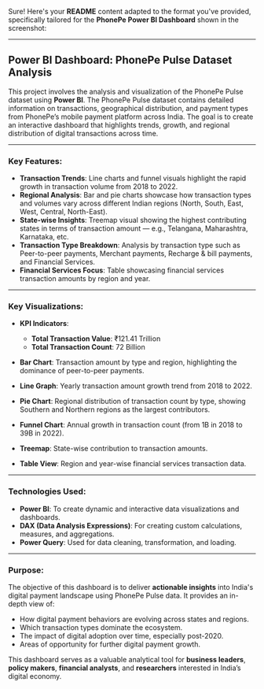 Sure! Here's your **README** content adapted to the format you've provided, specifically tailored for the **PhonePe Power BI Dashboard** shown in the screenshot:

---

## Power BI Dashboard: **PhonePe Pulse Dataset Analysis**

This project involves the analysis and visualization of the PhonePe Pulse dataset using **Power BI**. The PhonePe Pulse dataset contains detailed information on transactions, geographical distribution, and payment types from PhonePe’s mobile payment platform across India. The goal is to create an interactive dashboard that highlights trends, growth, and regional distribution of digital transactions across time.

---

### Key Features:

* **Transaction Trends**: Line charts and funnel visuals highlight the rapid growth in transaction volume from 2018 to 2022.
* **Regional Analysis**: Bar and pie charts showcase how transaction types and volumes vary across different Indian regions (North, South, East, West, Central, North-East).
* **State-wise Insights**: Treemap visual showing the highest contributing states in terms of transaction amount — e.g., Telangana, Maharashtra, Karnataka, etc.
* **Transaction Type Breakdown**: Analysis by transaction type such as Peer-to-peer payments, Merchant payments, Recharge & bill payments, and Financial Services.
* **Financial Services Focus**: Table showcasing financial services transaction amounts by region and year.

---

### Key Visualizations:

* **KPI Indicators**:

  * **Total Transaction Value**: ₹121.41 Trillion
  * **Total Transaction Count**: 72 Billion

* **Bar Chart**:
  Transaction amount by type and region, highlighting the dominance of peer-to-peer payments.

* **Line Graph**:
  Yearly transaction amount growth trend from 2018 to 2022.

* **Pie Chart**:
  Regional distribution of transaction count by type, showing Southern and Northern regions as the largest contributors.

* **Funnel Chart**:
  Annual growth in transaction count (from 1B in 2018 to 39B in 2022).

* **Treemap**:
  State-wise contribution to transaction amounts.

* **Table View**:
  Region and year-wise financial services transaction data.

---

### Technologies Used:

* **Power BI**: To create dynamic and interactive data visualizations and dashboards.
* **DAX (Data Analysis Expressions)**: For creating custom calculations, measures, and aggregations.
* **Power Query**: Used for data cleaning, transformation, and loading.

---

### Purpose:

The objective of this dashboard is to deliver **actionable insights** into India's digital payment landscape using PhonePe Pulse data. It provides an in-depth view of:

* How digital payment behaviors are evolving across states and regions.
* Which transaction types dominate the ecosystem.
* The impact of digital adoption over time, especially post-2020.
* Areas of opportunity for further digital payment growth.

This dashboard serves as a valuable analytical tool for **business leaders**, **policy makers**, **financial analysts**, and **researchers** interested in India’s digital economy.

